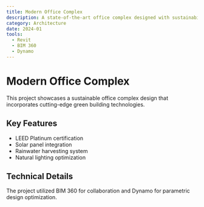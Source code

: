 ```yaml
---
title: Modern Office Complex
description: A state-of-the-art office complex designed with sustainability in mind
category: Architecture
date: 2024-01
tools: 
  - Revit
  - BIM 360
  - Dynamo
---
```


# Modern Office Complex

This project showcases a sustainable office complex design that incorporates cutting-edge green building technologies.

## Key Features

- LEED Platinum certification
- Solar panel integration
- Rainwater harvesting system
- Natural lighting optimization

## Technical Details

The project utilized BIM 360 for collaboration and Dynamo for parametric design optimization.
